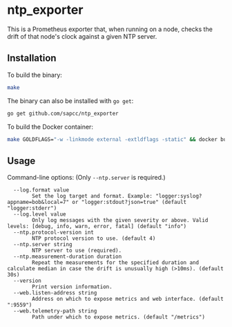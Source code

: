 # ntp\_exporter

This is a Prometheus exporter that, when running on a node, checks the drift
of that node's clock against a given NTP server.

## Installation

To build the binary:

```bash
make
```

The binary can also be installed with `go get`:

```bash
go get github.com/sapcc/ntp_exporter
```

To build the Docker container:

```bash
make GOLDFLAGS="-w -linkmode external -extldflags -static" && docker build .
```

## Usage

Command-line options: (Only `--ntp.server` is required.)

```plain
  --log.format value
        Set the log target and format. Example: "logger:syslog?appname=bob&local=7" or "logger:stdout?json=true" (default "logger:stderr")
  --log.level value
        Only log messages with the given severity or above. Valid levels: [debug, info, warn, error, fatal] (default "info")
  --ntp.protocol-version int
        NTP protocol version to use. (default 4)
  --ntp.server string
        NTP server to use (required).
  --ntp.measurement-duration duration
        Repeat the measurements for the specified duration and calculate median in case the drift is unusually high (>10ms). (default 30s)
  --version
        Print version information.
  --web.listen-address string
        Address on which to expose metrics and web interface. (default ":9559")
  --web.telemetry-path string
        Path under which to expose metrics. (default "/metrics")
```
